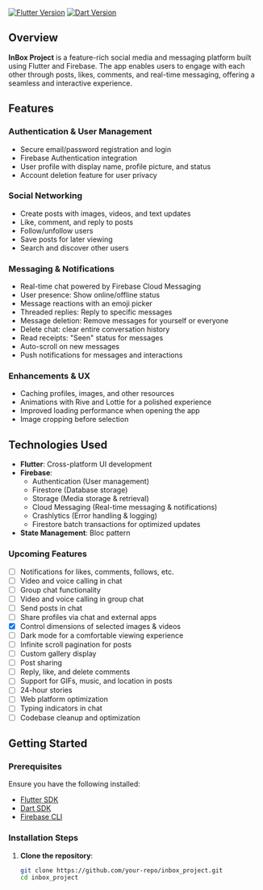 [![Flutter Version](https://img.shields.io/badge/Flutter-v3.24.5-blue)](https://flutter.dev/)
[![Dart Version](https://img.shields.io/badge/Dart-v3.5.4-blue)](https://dart.dev/)

## Overview

**InBox Project** is a feature-rich social media and messaging platform built using Flutter and Firebase. The app enables users to engage with each other through posts, likes, comments, and real-time messaging, offering a seamless and interactive experience.

## Features

### Authentication & User Management
- Secure email/password registration and login
- Firebase Authentication integration
- User profile with display name, profile picture, and status
- Account deletion feature for user privacy

### Social Networking
- Create posts with images, videos, and text updates
- Like, comment, and reply to posts
- Follow/unfollow users
- Save posts for later viewing
- Search and discover other users

### Messaging & Notifications
- Real-time chat powered by Firebase Cloud Messaging
- User presence: Show online/offline status
- Message reactions with an emoji picker
- Threaded replies: Reply to specific messages
- Message deletion: Remove messages for yourself or everyone
- Delete chat: clear entire conversation history
- Read receipts: "Seen" status for messages
- Auto-scroll on new messages
- Push notifications for messages and interactions

### Enhancements & UX
- Caching profiles, images, and other resources
- Animations with Rive and Lottie for a polished experience
- Improved loading performance when opening the app
- Image cropping before selection

## Technologies Used

- **Flutter**: Cross-platform UI development
- **Firebase**:
  - Authentication (User management)
  - Firestore (Database storage)
  - Storage (Media storage & retrieval)
  - Cloud Messaging (Real-time messaging & notifications)
  - Crashlytics (Error handling & logging)
  - Firestore batch transactions for optimized updates
- **State Management**: Bloc pattern


### Upcoming Features
- [ ] Notifications for likes, comments, follows, etc.
- [ ] Video and voice calling in chat
- [ ] Group chat functionality
- [ ] Video and voice calling in group chat
- [ ] Send posts in chat
- [ ] Share profiles via chat and external apps
- [x] Control dimensions of selected images & videos
- [ ] Dark mode for a comfortable viewing experience
- [ ] Infinite scroll pagination for posts
- [ ] Custom gallery display
- [ ] Post sharing
- [ ] Reply, like, and delete comments
- [ ] Support for GIFs, music, and location in posts
- [ ] 24-hour stories
- [ ] Web platform optimization
- [ ] Typing indicators in chat
- [ ] Codebase cleanup and optimization

## Getting Started

### Prerequisites
Ensure you have the following installed:
- [Flutter SDK](https://flutter.dev/docs/get-started/install)
- [Dart SDK](https://dart.dev/get-dart)
- [Firebase CLI](https://firebase.google.com/docs/cli)

### Installation Steps
1. **Clone the repository**:
   ```bash
   git clone https://github.com/your-repo/inbox_project.git
   cd inbox_project
